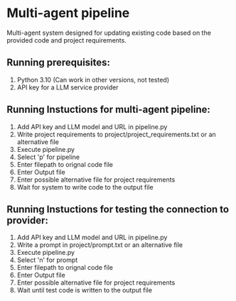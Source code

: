 # Multi-agent pipeline
Multi-agent system designed for updating existing code based on the provided code and project requirements.

## Running prerequisites:
1) Python 3.10 (Can work in other versions, not tested)
2) API key for a LLM service provider

## Running Instuctions for multi-agent pipeline:
1) Add API key and LLM model and URL in pipeline.py
2) Write project requirements to project/project_requirements.txt or an alternative file
3) Execute pipeline.py
4) Select 'p' for pipeline
5) Enter filepath to orignal code file
6) Enter Output file
7) Enter possible alternative file for project requirements
8) Wait for system to write code to the output file


## Running Instuctions for testing the connection to provider:
1) Add API key and LLM model and URL in pipeline.py
2) Write a prompt in project/prompt.txt or an alternative file
3) Execute pipeline.py
4) Select 'n' for prompt
5) Enter filepath to orignal code file
6) Enter Output file
7) Enter possible alternative file for project requirements
8) Wait until test code is written to the output file


